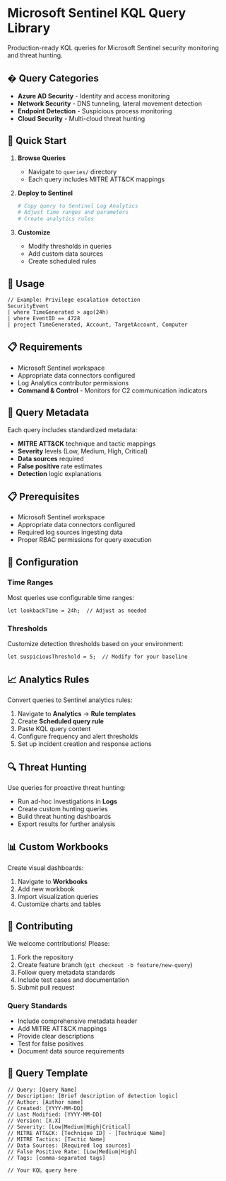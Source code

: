 # Microsoft Sentinel KQL Query Library

Production-ready KQL queries for Microsoft Sentinel security monitoring and threat hunting.

## � Query Categories

- **Azure AD Security** - Identity and access monitoring
- **Network Security** - DNS tunneling, lateral movement detection  
- **Endpoint Detection** - Suspicious process monitoring
- **Cloud Security** - Multi-cloud threat hunting

## 🚀 Quick Start

1. **Browse Queries**
   - Navigate to `queries/` directory
   - Each query includes MITRE ATT&CK mappings

2. **Deploy to Sentinel**
   ```bash
   # Copy query to Sentinel Log Analytics
   # Adjust time ranges and parameters
   # Create analytics rules
   ```

3. **Customize**
   - Modify thresholds in queries
   - Add custom data sources
   - Create scheduled rules

## 🔧 Usage

```kql
// Example: Privilege escalation detection
SecurityEvent
| where TimeGenerated > ago(24h)
| where EventID == 4728
| project TimeGenerated, Account, TargetAccount, Computer
```

## 📋 Requirements

- Microsoft Sentinel workspace
- Appropriate data connectors configured
- Log Analytics contributor permissions
- **Command & Control** - Monitors for C2 communication indicators

## 🎯 Query Metadata

Each query includes standardized metadata:
- **MITRE ATT&CK** technique and tactic mappings
- **Severity** levels (Low, Medium, High, Critical)
- **Data sources** required
- **False positive** rate estimates
- **Detection** logic explanations

## 📋 Prerequisites

- Microsoft Sentinel workspace
- Appropriate data connectors configured
- Required log sources ingesting data
- Proper RBAC permissions for query execution

## 🔧 Configuration

### Time Ranges
Most queries use configurable time ranges:
```kql
let lookbackTime = 24h;  // Adjust as needed
```

### Thresholds
Customize detection thresholds based on your environment:
```kql
let suspiciousThreshold = 5;  // Modify for your baseline
```

## 📈 Analytics Rules

Convert queries to Sentinel analytics rules:
1. Navigate to **Analytics** → **Rule templates**
2. Create **Scheduled query rule**
3. Paste KQL query content
4. Configure frequency and alert thresholds
5. Set up incident creation and response actions

## 🔍 Threat Hunting

Use queries for proactive threat hunting:
- Run ad-hoc investigations in **Logs**
- Create custom hunting queries
- Build threat hunting dashboards
- Export results for further analysis

## 📊 Custom Workbooks

Create visual dashboards:
1. Navigate to **Workbooks**
2. Add new workbook
3. Import visualization queries
4. Customize charts and tables

## 🤝 Contributing

We welcome contributions! Please:
1. Fork the repository
2. Create feature branch (`git checkout -b feature/new-query`)
3. Follow query metadata standards
4. Include test cases and documentation
5. Submit pull request

### Query Standards
- Include comprehensive metadata header
- Add MITRE ATT&CK mappings
- Provide clear descriptions
- Test for false positives
- Document data source requirements

## 📝 Query Template

````kql
// Query: [Query Name]
// Description: [Brief description of detection logic]
// Author: [Author name]
// Created: [YYYY-MM-DD]
// Last Modified: [YYYY-MM-DD]
// Version: [X.X]
// Severity: [Low|Medium|High|Critical]
// MITRE ATT&CK: [Technique ID] - [Technique Name]
// MITRE Tactics: [Tactic Name]
// Data Sources: [Required log sources]
// False Positive Rate: [Low|Medium|High]
// Tags: [comma-separated tags]

// Your KQL query here